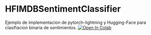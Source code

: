 # HFIMDBSentimentClassifier
Ejemplo de implementacion de pytorch-lightning y Hugging-Face para clasifiacion  binaria de sentimientos. 
[![Open In Colab](https://colab.research.google.com/assets/colab-badge.svg)](https://colab.research.google.com/drive/1Gsy39BIrwrIx5sPPBk7KTFwqvlPQq7JL#scrollTo=le3c3BdjM-zh&uniqifier=4)
